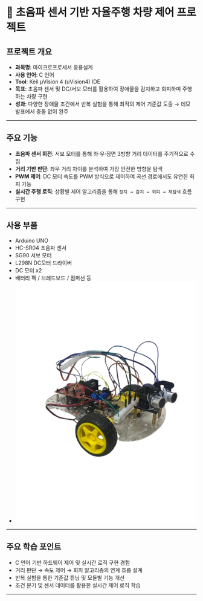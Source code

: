 # 🚗 초음파 센서 기반 자율주행 차량 제어 프로젝트

## 프로젝트 개요

- **과목명**: 마이크로프로세서 응용설계 
- **사용 언어**: C 언어
- **Tool**: Keil μVision 4 (uVision4) IDE
- **목표**: 초음파 센서 및 DC/서보 모터를 활용하여 장애물을 감지하고 회피하며 주행하는 차량 구현
- **성과**: 다양한 장애물 조건에서 반복 실험을 통해 최적의 제어 기준값 도출 → 데모 발표에서 충돌 없이 완주

---

## 주요 기능

- **초음파 센서 회전**: 서보 모터를 통해 좌·우·정면 3방향 거리 데이터를 주기적으로 수집  
- **거리 기반 판단**: 좌우 거리 차이를 분석하여 가장 안전한 방향을 탐색  
- **PWM 제어**: DC 모터 속도를 PWM 방식으로 제어하여 곡선 경로에서도 유연한 회피 가능  
- **실시간 주행 로직**: 상황별 제어 알고리즘을 통해 `정지 → 감지 → 회피 → 재탐색` 흐름 구현

---

## 사용 부품

- Arduino UNO
- HC-SR04 초음파 센서
- SG90 서보 모터
- L298N DC모터 드라이버
- DC 모터 x2
- 배터리 팩 / 브레드보드 / 점퍼선 등
- ![car](./image.png)

---

## 주요 학습 포인트

- C 언어 기반 하드웨어 제어 및 실시간 로직 구현 경험
- 거리 판단 → 속도 제어 → 회피 알고리즘의 연계 흐름 설계
- 반복 실험을 통한 기준값 튜닝 및 모듈별 기능 개선
- 조건 분기 및 센서 데이터를 활용한 실시간 제어 로직 학습

---

